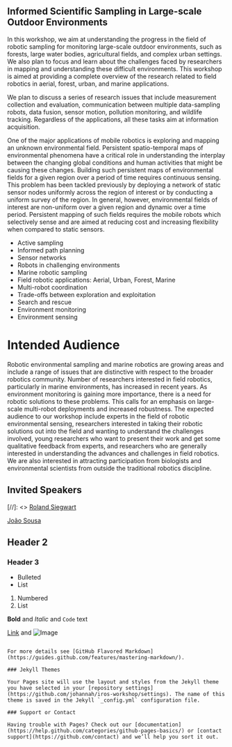 ## Informed Scientific Sampling in Large-scale Outdoor Environments

In this workshop, we aim at understanding the progress in the field of robotic sampling for monitoring large-scale outdoor environments, such as forests, large water bodies, agricultural fields, and complex urban settings. We also plan to focus and learn about the challenges faced by researchers in mapping and understanding these difficult environments. This workshop is aimed at providing a complete overview of the research related to field robotics in aerial, forest, urban, and marine applications. 

We plan to discuss a series of research issues that include measurement collection and evaluation, communication between multiple data-sampling robots, data fusion, sensor motion, pollution monitoring, and wildlife tracking. Regardless of the applications, all these tasks aim at information acquisition.

One of the major applications of mobile robotics is exploring and mapping an unknown environmental field. Persistent spatio-temporal maps of environmental phenomena have a critical role in understanding the interplay between the changing global conditions and human activities that might be causing these changes. Building such persistent maps of environmental fields for a given region over a period of time requires continuous sensing. This problem has been tackled previously by deploying a network of static sensor nodes uniformly across the region of interest or by conducting a uniform survey of the region. In general, however, environmental fields of interest are non-uniform over a given region and dynamic over a time period. Persistent mapping of such fields requires the mobile robots which selectively sense and are aimed at reducing cost and increasing flexibility when compared to static sensors. 


- Active sampling
- Informed path planning
- Sensor networks
- Robots in challenging environments
- Marine robotic sampling
- Field robotic applications: Aerial, Urban, Forest, Marine
- Multi-robot coordination
- Trade-offs between exploration and exploitation
- Search and rescue
- Environment monitoring
- Environment sensing


# Intended Audience

Robotic environmental sampling and marine robotics are growing areas and include a range of issues that are distinctive with respect to the broader robotics community. Number of researchers interested in field robotics, particularly in marine environments, has increased in recent years. As environment monitoring is gaining more importance, there is a need for robotic solutions to these problems. This calls for an emphasis on large-scale multi-robot deployments and increased robustness. The expected audience to our workshop include experts in the field of robotic environmental sensing, researchers interested in taking their robotic solutions out into the field and wanting to understand the challenges involved, young researchers who want to present their work and get some qualitative feedback from experts, and researchers who are generally interested in understanding the advances and challenges in field robotics. We are also interested in attracting participation from biologists and environmental scientists from outside the traditional robotics discipline.

## Invited Speakers

[//]: <> [Roland Siegwart](http://www.asl.ethz.ch/the-lab/people/person-detail.html?persid=29981)

[João Sousa](https://www.lsts.pt/member/jo%C3%A3o-sousa)

## Header 2
### Header 3

- Bulleted
- List

1. Numbered
2. List

**Bold** and _Italic_ and `Code` text

[Link](url) and ![Image](src)
```

For more details see [GitHub Flavored Markdown](https://guides.github.com/features/mastering-markdown/).

### Jekyll Themes

Your Pages site will use the layout and styles from the Jekyll theme you have selected in your [repository settings](https://github.com/johannah/iros-workshop/settings). The name of this theme is saved in the Jekyll `_config.yml` configuration file.

### Support or Contact

Having trouble with Pages? Check out our [documentation](https://help.github.com/categories/github-pages-basics/) or [contact support](https://github.com/contact) and we’ll help you sort it out.
